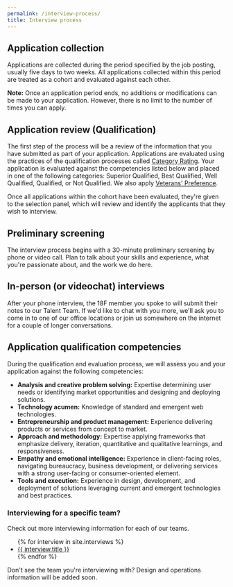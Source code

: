 ```yaml
---
permalink: /interview-process/
title: Interview process
---
```


## Application collection
Applications are collected during the period specified by the job posting, usually five days to two weeks. All applications collected within this period are treated as a cohort and evaluated against each other.

**Note:** Once an application period ends, no additions or modifications can be made to your application. However, there is no limit to the number of times you can apply.

## Application review (Qualification)
The first step of the process will be a review of the information that you have submitted as part of your application. Applications are evaluated using the practices of the qualification processes called [Category Rating](https://www.opm.gov/policy-data-oversight/hiring-information/competitive-hiring/#url=Category-Rating). Your application is evaluated against the competencies listed below and placed in one of the following categories: Superior Qualified, Best Qualified, Well Qualified, Qualified, or Not Qualified. We also apply [Veterans' Preference](http://www.fedshirevets.gov/job/vetpref/index.aspx).

Once all applications within the cohort have been evaluated, they're given to the selection panel, which will review and identify the applicants that they wish to interview.

## Preliminary screening

The interview process begins with a 30-minute preliminary screening by phone or video call. Plan to talk about your skills and experience, what you're passionate about, and the work we do here.

## In-person (or videochat) interviews

After your phone interview, the 18F member you spoke to will submit their notes to our Talent Team. If we'd like to chat with you more, we'll ask you to come in to one of our office locations or join us somewhere on the internet for a couple of longer conversations.

## Application qualification competencies
During the qualification and evaluation process, we will assess you and your application against the following competencies:

- **Analysis and creative problem solving:** Expertise determining user
needs or identifying market opportunities and designing and
deploying solutions.
- **Technology acumen:** Knowledge of standard and emergent web
technologies.
- **Entrepreneurship and product management:** Experience delivering
products or services from concept to market.
- **Approach and methodology:** Expertise applying frameworks that
emphasize delivery, iteration, quantitative and qualitative learnings,
and responsiveness.
- **Empathy and emotional intelligence:** Experience in client-facing
roles, navigating bureaucracy, business development, or delivering
services with a strong user-facing or consumer-oriented element.
- **Tools and execution:** Experience in design, development, and
deployment of solutions leveraging current and emergent
technologies and best practices.

### Interviewing for a specific team? 
Check out more interviewing information for each of our teams. 

<ul>
	{% for interview in site.interviews %}
		<li><a href="{{site.baseurl}}{{ interview.url }}">{{ interview.title }}</a></li>
	{% endfor %}
</ul>

Don't see the team you're interviewing with? Design and operations information will be added soon.
